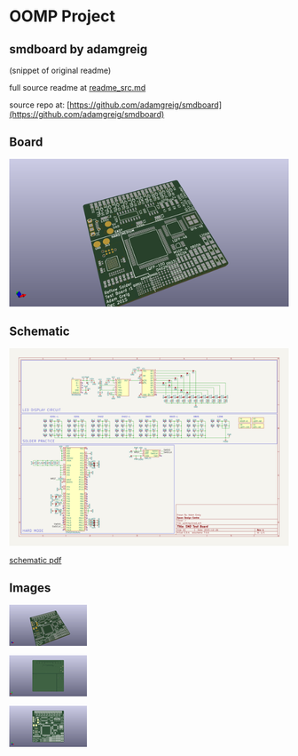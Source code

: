 # OOMP Project  
## smdboard  by adamgreig  
  
(snippet of original readme)  
  
  
  full source readme at [readme_src.md](readme_src.md)  
  
source repo at: [https://github.com/adamgreig/smdboard](https://github.com/adamgreig/smdboard)  
## Board  
  
[![working_3d.png](working_3d_600.png)](working_3d.png)  
## Schematic  
  
[![working_schematic.png](working_schematic_600.png)](working_schematic.png)  
  
[schematic pdf](working_schematic.pdf)  
## Images  
  
[![working_3d.png](working_3d_140.png)](working_3d.png)  
  
[![working_3d_back.png](working_3d_back_140.png)](working_3d_back.png)  
  
[![working_3d_front.png](working_3d_front_140.png)](working_3d_front.png)  
